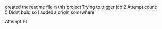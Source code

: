 created the readme file in this project
Trying to trigger job 2
Attempt count: 5
Didnt build so I added a origin somewhere

Attempt 10


